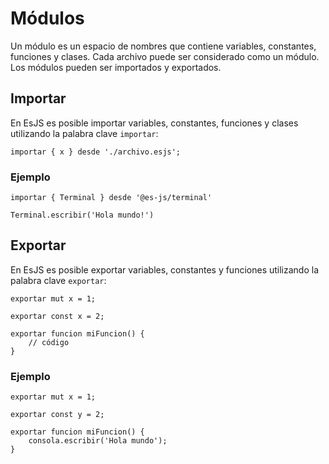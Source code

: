 # Módulos

Un módulo es un espacio de nombres que contiene variables, constantes, funciones y clases. Cada archivo puede ser considerado como un módulo. Los módulos pueden ser importados y exportados.

## Importar

En EsJS es posible importar variables, constantes, funciones y clases utilizando la palabra clave `importar`:

```esjs
importar { x } desde './archivo.esjs';
```

### Ejemplo

<EsEditor hide-console hide-preview="false">

```esjs
importar { Terminal } desde '@es-js/terminal'

Terminal.escribir('Hola mundo!')
```

</EsEditor>

## Exportar

En EsJS es posible exportar variables, constantes y funciones utilizando la palabra clave `exportar`:

```esjs
exportar mut x = 1;

exportar const x = 2;

exportar funcion miFuncion() {
    // código
}
```

### Ejemplo

```esjs
exportar mut x = 1;

exportar const y = 2;

exportar funcion miFuncion() {
    consola.escribir('Hola mundo');
}
```
